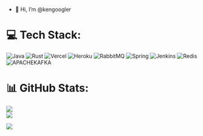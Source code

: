 - 👋 Hi, I’m @kengoogler

# 💻 Tech Stack:
![Java](https://img.shields.io/badge/java-%23ED8B00.svg?style=for-the-badge&logo=openjdk&logoColor=white) ![Rust](https://img.shields.io/badge/rust-%23000000.svg?style=for-the-badge&logo=rust&logoColor=white) ![Vercel](https://img.shields.io/badge/vercel-%23000000.svg?style=for-the-badge&logo=vercel&logoColor=white) ![Heroku](https://img.shields.io/badge/heroku-%23430098.svg?style=for-the-badge&logo=heroku&logoColor=white) ![RabbitMQ](https://img.shields.io/badge/rabbitmq-FF6600?style=for-the-badge&logo=rabbitmq&logoColor=white) ![Spring](https://img.shields.io/badge/spring-%236DB33F.svg?style=for-the-badge&logo=spring&logoColor=white) ![Jenkins](https://img.shields.io/badge/jenkins-%232C5263.svg?style=for-the-badge&logo=jenkins&logoColor=white) ![Redis](https://img.shields.io/badge/redis-%23DD0031.svg?style=for-the-badge&logo=redis&logoColor=white) ![APACHEKAFKA](https://img.shields.io/badge/apachekafka-231F20.svg?style=for-the-badge&logo=apachekafka&logoColor=white&color=%23231F20)
# 📊 GitHub Stats:
![](https://github-readme-streak-stats.herokuapp.com/?user=kengoogler&theme=dark&hide_border=false)<br/>
![](https://github-readme-stats.vercel.app/api/top-langs/?username=kengoogler&theme=dark&hide_border=false&include_all_commits=false&count_private=false&layout=compact)


[![](https://visitcount.itsvg.in/api?id=kengoogler&label=Profile%20Views&pretty=true)](https://visitcount.itsvg.in)
<!---
kengoogler/kengoogler is a ✨ special ✨ repository because its `README.md` (this file) appears on your GitHub profile.
You can click the Preview link to take a look at your changes.
--->
